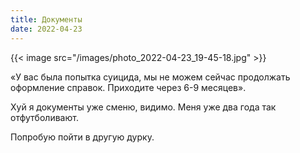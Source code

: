 ```yaml
---
title: Документы
date: 2022-04-23
---
```


{{< image src="/images/photo_2022-04-23_19-45-18.jpg" >}}

«У вас была попытка суицида, мы не можем сейчас продолжать оформление справок. Приходите через 6-9 месяцев».

Хуй я документы уже сменю, видимо. Меня уже два года так отфутболивают.

Попробую пойти в другую дурку.
